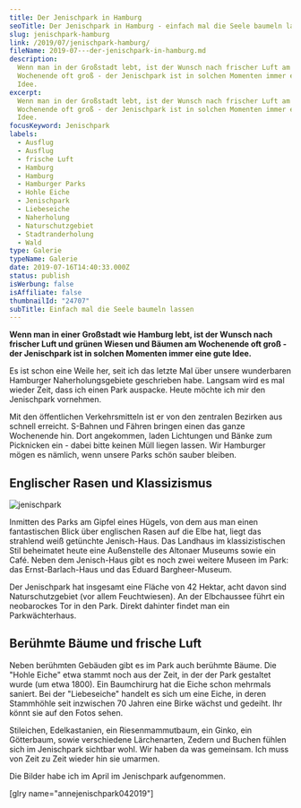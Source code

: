 ```yaml
---
title: Der Jenischpark in Hamburg
seoTitle: Der Jenischpark in Hamburg - einfach mal die Seele baumeln lassen
slug: jenischpark-hamburg
link: /2019/07/jenischpark-hamburg/
fileName: 2019-07---der-jenischpark-in-hamburg.md
description:
  Wenn man in der Großstadt lebt, ist der Wunsch nach frischer Luft am
  Wochenende oft groß - der Jenischpark ist in solchen Momenten immer eine gute
  Idee.
excerpt:
  Wenn man in der Großstadt lebt, ist der Wunsch nach frischer Luft am
  Wochenende oft groß - der Jenischpark ist in solchen Momenten immer eine gute
  Idee.
focusKeyword: Jenischpark
labels:
  - Ausflug
  - Ausflug
  - frische Luft
  - Hamburg
  - Hamburg
  - Hamburger Parks
  - Hohle Eiche
  - Jenischpark
  - Liebeseiche
  - Naherholung
  - Naturschutzgebiet
  - Stadtranderholung
  - Wald
type: Galerie
typeName: Galerie
date: 2019-07-16T14:40:33.000Z
status: publish
isWerbung: false
isAffiliate: false
thumbnailId: "24707"
subTitle: Einfach mal die Seele baumeln lassen
---
```


<strong>Wenn man in einer Großstadt wie Hamburg lebt, ist der Wunsch nach
frischer Luft und grünen Wiesen und Bäumen am Wochenende oft groß - der
Jenischpark ist in solchen Momenten immer eine gute Idee.</strong>

Es ist schon eine Weile her, seit ich das letzte Mal über unsere wunderbaren
Hamburger Naherholungsgebiete geschrieben habe. Langsam wird es mal wieder Zeit,
dass ich einen Park auspacke. Heute möchte ich mir den Jenischpark vornehmen.

Mit den öffentlichen Verkehrsmitteln ist er von den zentralen Bezirken aus
schnell erreicht. S-Bahnen und Fähren bringen einen das ganze Wochenende hin.
Dort angekommen, laden Lichtungen und Bänke zum Picknicken ein - dabei bitte
keinen Müll liegen lassen. Wir Hamburger mögen es nämlich, wenn unsere Parks
schön sauber bleiben.

## Englischer Rasen und Klassizismus

![jenischpark](http://cardamonchai.com/wp-content/uploads/2019/07/2019-04-27-jenisch-park-10-400x533.jpg)

Inmitten des Parks am Gipfel eines Hügels, von dem aus man einen fantastischen
Blick über englischen Rasen auf die Elbe hat, liegt das strahlend weiß getünchte
Jenisch-Haus. Das Landhaus im klassizistischen Stil beheimatet heute eine
Außenstelle des Altonaer Museums sowie ein Café. Neben dem Jenisch-Haus gibt es
noch zwei weitere Museen im Park: das Ernst-Barlach-Haus und das Eduard
Bargheer-Museum.

Der Jenischpark hat insgesamt eine Fläche von 42 Hektar, acht davon sind
Naturschutzgebiet (vor allem Feuchtwiesen). An der Elbchaussee führt ein
neobarockes Tor in den Park. Direkt dahinter findet man ein Parkwächterhaus.

## Berühmte Bäume und frische Luft

Neben berühmten Gebäuden gibt es im Park auch berühmte Bäume. Die "Hohle Eiche"
etwa stammt noch aus der Zeit, in der der Park gestaltet wurde (um etwa 1800).
Ein Baumchirurg hat die Eiche schon mehrmals saniert. Bei der "Liebeseiche"
handelt es sich um eine Eiche, in deren Stammhöhle seit inzwischen 70 Jahren
eine Birke wächst und gedeiht. Ihr könnt sie auf den Fotos sehen.

Stileichen, Edelkastanien, ein Riesenmammutbaum, ein Ginko, ein Götterbaum,
sowie verschiedene Lärchenarten, Zedern und Buchen fühlen sich im Jenischpark
sichtbar wohl. Wir haben da was gemeinsam. Ich muss von Zeit zu Zeit wieder hin
sie umarmen.

Die Bilder habe ich im April im Jenischpark aufgenommen.

[glry name="annejenischpark042019"]
